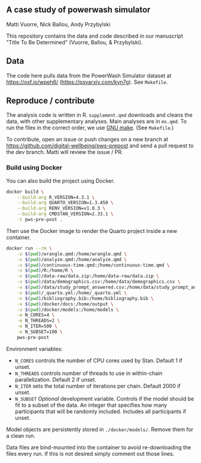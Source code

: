 ## A case study of powerwash simulator

Matti Vuorre, Nick Ballou, Andy Przybylski

This repository contains the data and code described in our manuscript "Title To Be Determined" (Vuorre, Ballou, & Przybylski).

## Data 

The code here pulls data from the PowerWash Simulator dataset at <https://osf.io/wpeh6/> (<https://psyarxiv.com/kyn7g>). See `Makefile`.

## Reproduce / contribute

The analysis code is written in R. `supplement.qmd` downloads and cleans the data, with other supplementary analyses. Main analyses are in `ms.qmd`. To run the files in the correct order, we use [GNU make](https://stat545.com/make-windows.html). (See `Makefile`.)

To contribute, open an issue or push changes on a new branch at <https://github.com/digital-wellbeing/pws-prepost> and send a pull request to the dev branch. Matti will review the issue / PR.

### Build using Docker
You can also build the project using Docker.

```bash
docker build \
    --build-arg R_VERSION=4.3.1 \
    --build-arg QUARTO_VERSION=1.3.450 \
    --build-arg RENV_VERSION=v1.0.3 \
    --build-arg CMDSTAN_VERSION=2.33.1 \
    -t pws-pre-post .
```

Then use the Docker image to render the Quarto project inside a new container.

```bash
docker run --rm \
    -v $(pwd)/wrangle.qmd:/home/wrangle.qmd \
    -v $(pwd)/analyze.qmd:/home/analyze.qmd \
    -v $(pwd)/continuous-time.qmd:/home/continuous-time.qmd \
    -v $(pwd)/R:/home/R \
    -v $(pwd)/data-raw/data.zip:/home/data-raw/data.zip \
    -v $(pwd)/data/demographics.csv:/home/data/demographics.csv \
    -v $(pwd)/data/study_prompt_answered.csv:/home/data/study_prompt_answered.csv \
    -v $(pwd)/_quarto.yml:/home/_quarto.yml \
    -v $(pwd)/bibliography.bib:/home/bibliography.bib \
    -v $(pwd)/docker/docs:/home/output \
    -v $(pwd)/docker/models:/home/models \
    -e N_CORES=4 \
    -e N_THREADS=2 \
    -e N_ITER=500 \
    -e N_SUBSET=100 \
    pws-pre-post 
```
Environment variables:
- `N_CORES` controls the number of CPU cores used by Stan. Default 1 if unset.
- `N_THREADS` controls number of threads to use in within-chain parallelization. Default 2 if unset.
- `N_ITER` sets the total number of iterations per chain. Default 2000 if unset.
- `N_SUBSET` _Optional_ development variable. Controls if the model should be fit to a subset of the data. An integer that specifies how many participants that will be randomly included. Includes all participants if unset.

Model objects are persistently stored in `./docker/models/`. Remove them for a clean run. 

Data files are bind-mounted into the container to avoid re-downloading the files every run. If this is not desired simply comment out those lines.

